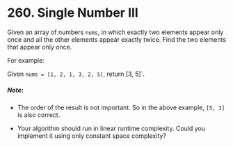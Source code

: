 # 260. Single Number III
Given an array of numbers `nums`, in which exactly two elements appear only once and all the other elements appear exactly twice. Find the two elements that appear only once.

For example:

Given `nums = [1, 2, 1, 3, 2, 5]`, return [3, 5]`.

##### Note:

* The order of the result is not important. So in the above example, `[5, 3]` is also correct.

* Your algorithm should run in linear runtime complexity. Could you implement it using only constant space complexity?